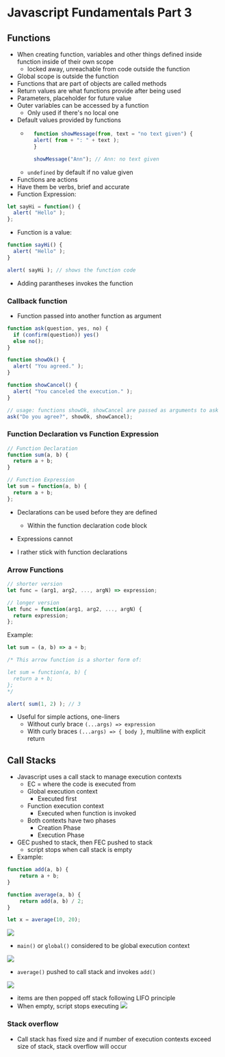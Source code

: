 # Javascript Fundamentals Part 3

## Functions
* When creating function, variables and other things defined inside function inside of their own scope
    * locked away, unreachable from code outside the function
* Global scope is outside the function
* Functions that are part of objects are called methods
* Return values are what functions provide after being used
* Parameters, placeholder for future value
* Outer variables can be accessed by a function
    * Only used if there's no local one
* Default values provided by functions
    * ```javascript
        function showMessage(from, text = "no text given") {
        alert( from + ": " + text );
        }

        showMessage("Ann"); // Ann: no text given

      ```
    * `undefined` by default if no value given
* Functions are actions
* Have them be verbs, brief and accurate
* Function Expression:
```javascript
let sayHi = function() {
  alert( "Hello" );
};
```
* Function is a value:
```javascript
function sayHi() {
  alert( "Hello" );
}

alert( sayHi ); // shows the function code
```
* Adding parantheses invokes the function

### Callback function
* Function passed into another function as argument
```javascript
function ask(question, yes, no) {
  if (confirm(question)) yes()
  else no();
}

function showOk() {
  alert( "You agreed." );
}

function showCancel() {
  alert( "You canceled the execution." );
}

// usage: functions showOk, showCancel are passed as arguments to ask
ask("Do you agree?", showOk, showCancel);
```

### Function Declaration vs Function Expression
```javascript
// Function Declaration
function sum(a, b) {
  return a + b;
}

// Function Expression
let sum = function(a, b) {
  return a + b;
};
```
* Declarations can be used before they are defined
    * Within the function declaration code block
* Expressions cannot

* I rather stick with function declarations

### Arrow Functions
```javascript
// shorter version
let func = (arg1, arg2, ..., argN) => expression;

// longer version
let func = function(arg1, arg2, ..., argN) {
  return expression;
};
```
Example:
```javascript
let sum = (a, b) => a + b;

/* This arrow function is a shorter form of:

let sum = function(a, b) {
  return a + b;
};
*/

alert( sum(1, 2) ); // 3
```
* Useful for simple actions, one-liners
    * Without curly brace `(...args) => expression`
    * With curly braces `(...args) => { body }`, multiline with explicit return

## Call Stacks
* Javascript uses a call stack to manage execution contexts
    * EC = where the code is executed from
    * Global execution context
        * Executed first
    * Function execution context
        * Executed when function is invoked
    * Both contexts have two phases
        * Creation Phase
        * Execution Phase
* GEC pushed to stack, then FEC pushed to stack
    * script stops when call stack is empty
* Example:
```javascript
function add(a, b) {
    return a + b;
}

function average(a, b) {
    return add(a, b) / 2;
}

let x = average(10, 20);
```
![](https://www.javascripttutorial.net/wp-content/uploads/2019/12/JavaScript-Call-Stack-main.png)
* `main()` or `global()` considered to be global execution context

![](https://www.javascripttutorial.net/wp-content/uploads/2019/12/JavaScript-Call-Stack-step-2.png)

* `average()` pushed to call stack and invokes `add()`

![](https://www.javascripttutorial.net/wp-content/uploads/2019/12/JavaScript-Call-Stack-step-3.png)

* items are then popped off stack following LIFO principle
* When empty, script stops executing
![](https://www.javascripttutorial.net/wp-content/uploads/2019/12/JavaScript-Call-Stack.png)

### Stack overflow
* Call stack has fixed size and if number of execution contexts exceed size of stack, stack overflow will occur